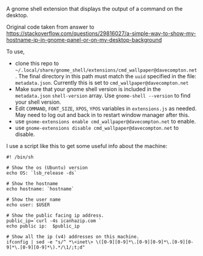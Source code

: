 A gnome shell extension that displays the output of a command on the desktop.

Original code taken from answer to https://stackoverflow.com/questions/29816027/a-simple-way-to-show-my-hostname-ip-in-gnome-panel-or-on-my-desktop-background

To use, 

* clone this repo to `~/.local/share/gnome_shell/extensions/cmd_wallpaper@davecompton.net` .  The final directory in this path must match the `uuid` specified in the file: `metadata.json`.  Currently this is set to `cmd_wallpaper@davecompton.net`
* Make sure that your gnome shell version is included in the `metadata.json` `shell-version` array.   Use `gnome-shell --version` to find your shell version.
* Edit `COMMAND`, `FONT_SIZE`, `XPOS`, `YPOS` variables in `extensions.js` as needed.  May need to log out and back in to restart window manager after this.
* use `gnome-extensions enable cmd_wallpaper@davecompton.net` to enable.
* use `gnome-extensions disable cmd_wallpaper@davecompton.net` to disable.

I use a script like this to get some useful info about the machine:
```
#! /bin/sh

# Show the os (Ubuntu) version
echo OS: `lsb_release -ds`

# Show the hostname
echo hostname: `hostname`

# Show the user name 
echo user: $USER

# Show the public facing ip address.
public_ip=`curl -4s icanhazip.com `
echo public ip:  $public_ip

# Show all the ip (v4) addresses on this machine.
ifconfig | sed -e "s/^ *\<inet\> \([0-9][0-9]*\.[0-9][0-9]*\.[0-9][0-9]*\.[0-9][0-9]*\).*/\1/;t;d"
```

